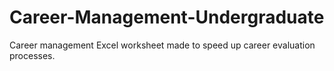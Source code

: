 # Career-Management-Undergraduate
Career management Excel worksheet made to speed up career evaluation processes.
